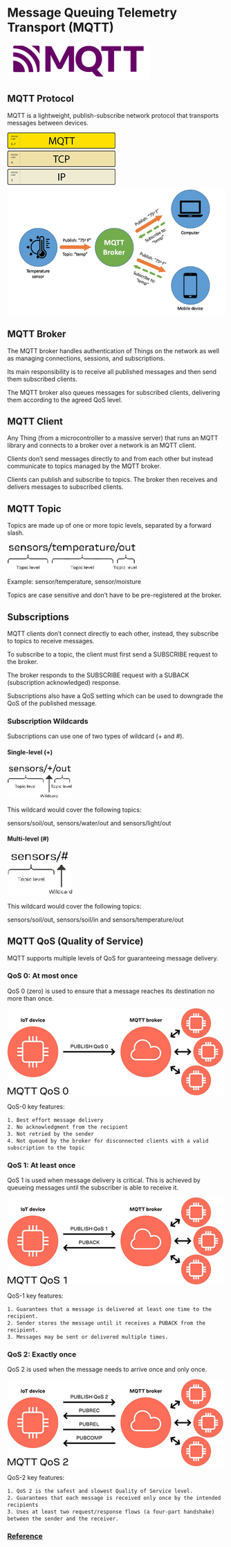 # Message Queuing Telemetry Transport (MQTT)

![MQTT](images/MQTT.png)

## MQTT Protocol

MQTT is a lightweight, publish-subscribe network protocol that transports messages between devices.

![MQTT](images/mqtt-tcp-ip-stack.png)     ![MQTT](images/MQTT_1.png)

## MQTT Broker

The MQTT broker handles authentication of Things on the network as well as managing connections, sessions, and subscriptions.

Its main responsibility is to receive all published messages and then send them subscribed clients.

The MQTT broker also queues messages for subscribed clients, delivering them according to the agreed QoS level.

## MQTT Client

Any Thing (from a microcontroller to a massive server) that runs an MQTT library and connects to a broker over a network is an MQTT client.

Clients don’t send messages directly to and from each other but instead communicate to topics managed by the MQTT broker.

Clients can publish and subscribe to topics. The broker then receives and delivers messages to subscribed clients.

## MQTT Topic

Topics are made up of one or more topic levels, separated by a forward slash.

![MQTT](images/mqtt-topic-structure.png)

Example: sensor/temperature, sensor/moisture

Topics are case sensitive and don’t have to be pre-registered at the broker.

## Subscriptions

MQTT clients don’t connect directly to each other, instead, they subscribe to topics to receive messages.

To subscribe to a topic, the client must first send a SUBSCRIBE request to the broker.

The broker responds to the SUBSCRIBE request with a SUBACK (subscription acknowledged) response.

Subscriptions also have a QoS setting which can be used to downgrade the QoS of the published message.

### Subscription Wildcards

Subscriptions can use one of two types of wildcard (+ and #).

#### Single-level (+)

![MQTT](images/mqtt-topic-wildcard.png)

This wildcard would cover the following topics:

sensors/soil/out, sensors/water/out and sensors/light/out

#### Multi-level (#)

![MQTT](images/mqtt-wildcard-topic.png)

This wildcard would cover the following topics:

sensors/soil/out, sensors/soil/in and sensors/temperature/out

## MQTT QoS (Quality of Service)

MQTT supports multiple levels of QoS for guaranteeing message delivery.

### QoS 0: At most once

QoS 0 (zero) is used to ensure that a message reaches its destination no more than once.

![MQTT](images/mqtt-qos_0.jpg)

QoS-0 key features:

    1. Best effort message delivery
    2. No acknowledgment from the recipient
    3. Not retried by the sender
    4. Not queued by the broker for disconnected clients with a valid subscription to the topic

### QoS 1: At least once

QoS 1 is used when message delivery is critical. This is achieved by queueing messages until the subscriber is able to receive it.

![MQTT](images/mqtt-qos_1.jpg)

QoS-1 key features:

    1. Guarantees that a message is delivered at least one time to the recipient.
    2. Sender stores the message until it receives a PUBACK from the recipient.
    3. Messages may be sent or delivered multiple times.

### QoS 2: Exactly once

QoS 2 is used when the message needs to arrive once and only once.

![MQTT](images/mqtt-qos_2_1.jpg)

QoS-2 key features:

    1. QoS 2 is the safest and slowest Quality of Service level.
    2. Guarantees that each message is received only once by the intended recipients
    3. Uses at least two request/response flows (a four-part handshake) between the sender and the receiver.

### [Reference](https://www.u-blox.com/en/blogs/insights/mqtt-beginners-guide)
